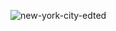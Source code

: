 ![new-york-city-edted](https://github.com/ImKunYoung/ImKunYoung/assets/46955032/08a2fa5a-dfc4-4159-8667-1fb26ef36969)
